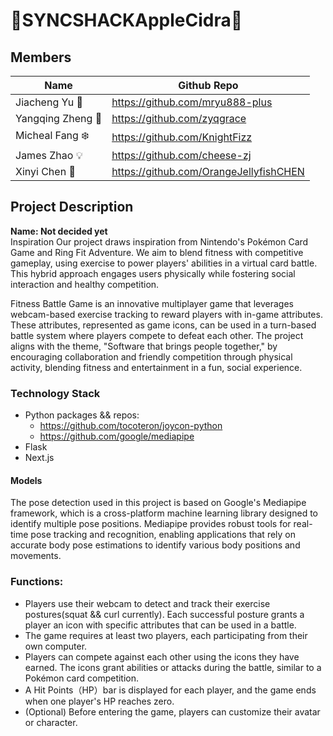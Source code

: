 # :green_apple:SYNCSHACKAppleCidra:apple:

## Members
| Name    | Github Repo |
| -------- | ------- |
| Jiacheng Yu :tangerine:  | https://github.com/mryu888-plus    |
| Yangqing Zheng :pig_nose: | https://github.com/zyqgrace     |
| Micheal Fang :snowflake:    | https://github.com/KnightFizz    |
| James Zhao :bulb: | https://github.com/cheese-zj |
| Xinyi Chen :tea: | https://github.com/OrangeJellyfishCHEN |

## Project Description
**Name: Not decided yet**   
Inspiration
Our project draws inspiration from Nintendo's Pokémon Card Game and Ring Fit Adventure. We aim to blend fitness with competitive gameplay, using exercise to power players' abilities in a virtual card battle. This hybrid approach engages users physically while fostering social interaction and healthy competition.

Fitness Battle Game is an innovative multiplayer game that leverages webcam-based exercise tracking to reward players with in-game attributes. These attributes, represented as game icons, can be used in a turn-based battle system where players compete to defeat each other. The project aligns with the theme, "Software that brings people together," by encouraging collaboration and friendly competition through physical activity, blending fitness and entertainment in a fun, social experience.

### Technology Stack
- Python packages && repos:
  - https://github.com/tocoteron/joycon-python
  - https://github.com/google/mediapipe
- Flask
- Next.js

#### Models
The pose detection used in this project is based on Google's Mediapipe framework, which is a cross-platform machine learning library designed to identify multiple pose positions. Mediapipe provides robust tools for real-time pose tracking and recognition, enabling applications that rely on accurate body pose estimations to identify various body positions and movements.

### Functions:
- Players use their webcam to detect and track their exercise postures(squat && curl currently). Each successful posture grants a player an icon with specific attributes that can be used in a battle.
- The game requires at least two players, each participating from their own computer.
- Players can compete against each other using the icons they have earned. The icons grant abilities or attacks during the battle, similar to a Pokémon card competition.
- A Hit Points（HP）bar is displayed for each player, and the game ends when one player's HP reaches zero.
- (Optional) Before entering the game, players can customize their avatar or character.

